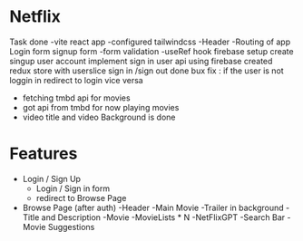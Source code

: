 # Netflix

Task done
-vite react app
-configured tailwindcss
-Header
-Routing of app
Login form
signup form
-form validation
-useRef hook
firebase setup
create singup user account
implement sign in user api using firebase
created redux store with userslice
sign in /sign out done
bux fix : if the user is not loggin in redirect to login vice versa

- fetching tmbd api for movies
- got api from tmbd for now playing movies
- video title and video Background is done

# Features

- Login / Sign Up
  - Login / Sign in form
  - redirect to Browse Page
- Browse Page (after auth)
  -Header
  -Main Movie
  -Trailer in background
  -Title and Description
  -Movie
  -MovieLists \* N
  -NetFlixGPT
  -Search Bar
  -Movie Suggestions
